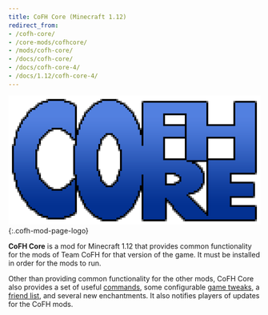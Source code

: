 ```yaml
---
title: CoFH Core (Minecraft 1.12)
redirect_from:
- /cofh-core/
- /core-mods/cofhcore/
- /mods/cofh-core/
- /docs/cofh-core/
- /docs/cofh-core-4/
- /docs/1.12/cofh-core-4/
---
```


![CoFH Core logo](/assets/images/modlogos/cofh-core.png){:.cofh-mod-page-logo}


**CoFH Core** is a mod for Minecraft 1.12 that provides common functionality for
the mods of Team CoFH for that version of the game. It must be installed in
order for the mods to run.

Other than providing common functionality for the other mods, CoFH Core also
provides a set of useful [commands](commands/), some configurable [game
tweaks](tweaks/), a [friend list](friend-list/), and several new enchantments.
It also notifies players of updates for the CoFH mods.
